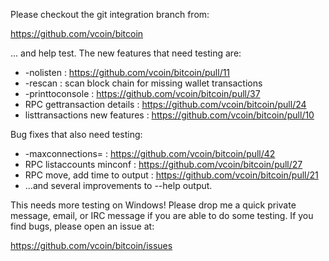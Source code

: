 Please checkout the git integration branch from:

https://github.com/vcoin/bitcoin

... and help test.  The new features that need testing are:

* -nolisten : https://github.com/vcoin/bitcoin/pull/11
* -rescan : scan block chain for missing wallet transactions
* -printtoconsole : https://github.com/vcoin/bitcoin/pull/37
* RPC gettransaction details : https://github.com/vcoin/bitcoin/pull/24
* listtransactions new features : https://github.com/vcoin/bitcoin/pull/10

Bug fixes that also need testing:

* -maxconnections= : https://github.com/vcoin/bitcoin/pull/42
* RPC listaccounts minconf : https://github.com/vcoin/bitcoin/pull/27
* RPC move, add time to output : https://github.com/vcoin/bitcoin/pull/21
* ...and several improvements to --help output.

This needs more testing on Windows!  Please drop me a quick private message, email, or IRC message if you are able to do some testing.  If you find bugs, please open an issue at:

https://github.com/vcoin/bitcoin/issues
